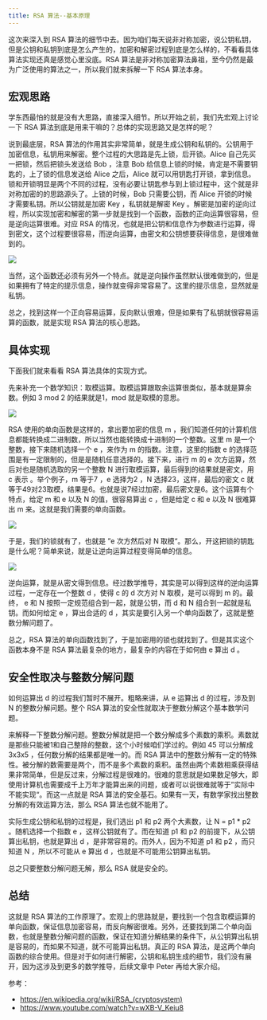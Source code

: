 ```yaml
---
title: RSA 算法--基本原理
---
```


这次来深入到 RSA 算法的细节中去。因为咱们每天说非对称加密，说公钥私钥，但是公钥和私钥到底是怎么产生的，加密和解密过程到底是怎么样的，不看看具体算法实现还真是感觉心里没底。RSA 算法是非对称加密算法鼻祖，至今仍然是最为广泛使用的算法之一，所以我们就来拆解一下 RSA 算法本身。 

## 宏观思路

学东西最怕的就是没有大思路，直接深入细节。所以开始之前，我们先宏观上讨论一下 RSA 算法到底是用来干嘛的？总体的实现思路又是怎样的呢？ 

说到最底层，RSA 算法的作用其实非常简单，就是生成公钥和私钥的。公钥用于加密信息，私钥用来解密。整个过程的大思路是先上锁，后开锁。Alice 自己先买一把锁，然后把锁头发送给 Bob ，注意 Bob 给信息上锁的时候，肯定是不需要钥匙的，上了锁的信息发送给 Alice 之后，Alice 就可以用钥匙打开锁，拿到信息。锁和开锁明显是两个不同的过程，没有必要让钥匙参与到上锁过程中，这个就是非对称加密的的思路源头了。上锁的时候，Bob 只需要公钥，而 Alice 开锁的时候才需要私钥。所以公钥就是加密 Key ，私钥就是解密 Key 。解密是加密的逆向过程，所以实现加密和解密的第一步就是找到一个函数，函数的正向运算很容易，但是逆向运算很难。对应 RSA 的情况，也就是把公钥和信息作为参数进行运算，得到密文，这个过程要很容易，而逆向运算，由密文和公钥想要获得信息，是很难做到的。

![](https://happypeter.github.io/images/2018100401.jpg)

当然，这个函数还必须有另外一个特点。就是逆向操作虽然默认很难做到的，但是如果拥有了特定的提示信息，操作就变得非常容易了。这里的提示信息，显然就是私钥。

总之，找到这样一个正向容易运算，反向默认很难，但是如果有了私钥就很容易运算的函数，就是实现 RSA 算法的核心思路。

## 具体实现

下面我们就来看看 RSA 算法具体的实现方式。

先来补充一个数学知识：取模运算。取模运算跟取余运算很类似，基本就是算余数。例如 3 mod 2 的结果就是1，mod 就是取模的意思。

![](https://happypeter.github.io/images/2018100402.jpg)

RSA 使用的单向函数是这样的，拿出要加密的信息 m ，我们知道任何的计算机信息都能转换成二进制数，所以当然也能转换成十进制的一个整数。这里 m 是一个整数，接下来随机选择一个 e ，来作为 m 的指数。注意，这里的指数 e 的选择范围是有一定限制的，但是是随机任意选择的。接下来，进行 m 的 e 次方运算，然后对也是随机选取的另一个整数 N 进行取模运算，最后得到的结果就是密文，用 c 表示 。举个例子，m 等于7 ，e 选择为2 ，N 选择23，这样，最后的密文 c 就等于49对23取模，结果是6。也就是说7经过加密，最后密文是6。这个运算有个特点，给定 m 和 e 以及 N 的值，很容易算出 c ，但是给定 c 和 e 以及 N 很难算出 m 来。这就是我们需要的单向函数。

![](https://happypeter.github.io/images/2018100403.jpg)

于是，我们的锁就有了，也就是 ”e 次方然后对 N 取模“。那么，开这把锁的钥匙是什么呢？简单来说，就是让逆向运算过程变得简单的信息。

![](https://happypeter.github.io/images/2018100404.jpg)


逆向运算，就是从密文得到信息。经过数学推导，其实是可以得到这样的逆向运算过程，一定存在一个整数 d ，使得 c 的 d 次方对 N 取模，是可以得到 m 的。最终， e 和 N 按照一定规范组合到一起，就是公钥，而 d 和 N 组合到一起就是私钥。而如何给定 e ，算出合适的 d ，其实是要引入另一个单向函数了，这就是整数分解问题了。

总之，RSA 算法的单向函数找到了，于是加密用的锁也就找到了。但是其实这个函数本身不是 RSA 算法最复杂的地方，最复杂的内容在于如何由 e 算出 d 。

## 安全性取决与整数分解问题

如何运算出 d  的过程我们暂时不展开。粗略来讲，从 e 运算出 d 的过程，涉及到 N 的整数分解问题。整个 RSA 算法的安全性就取决于整数分解这个基本数学问题。

来解释一下整数分解问题。整数分解就是把一个数分解成多个素数的乘积。素数就是那些只能被1和自己整除的整数，这个小时候咱们学过的。例如 45 可以分解成 3x3x5 ，任何数分解的结果都是唯一的。而 RSA 算法中的整数分解有一定的特殊性。被分解的数需要是两个，而不是多个素数的乘积。虽然由两个素数相乘获得结果非常简单，但是反过来，分解过程是很难的。很难的意思就是如果数足够大，即使用计算机也需要成千上万年才能算出来的问题，或者可以说很难就等于”实际中不能实现“。而这一点就是 RSA 算法的安全基石。如果有一天，有数学家找出整数分解的有效运算方法，那么 RSA 算法也就不能用了。

实际生成公钥和私钥的过程是，我们选出 p1 和 p2 两个大素数，让 N = p1 * p2 。随机选择一个指数 e ，这样公钥就有了。而在知道 p1 和 p2 的前提下，从公钥算出私钥，也就是算出 d ，是非常容易的。而外人，因为不知道 p1 和 p2 ，而只知道 N ，所以不可能从 e 算出 d ，也就是不可能用公钥算出私钥。

总之只要整数分解问题无解，那么 RSA 就是安全的。

## 总结

这就是 RSA 算法的工作原理了。宏观上的思路就是，要找到一个包含取模运算的单向函数，保证信息加密容易，而反向解密很难。另外，还要找到第二个单向函数，也就是整数分解问题的函数，保证在知道分解结果的条件下，从公钥算出私钥是容易的，而如果不知道，就不可能算出私钥。真正的 RSA 算法，是这两个单向函数的综合使用。但是对于如何进行解密，公钥和私钥生成的细节，我们没有展开，因为这涉及到更多的数学推导，后续文章中 Peter 再给大家介绍。

参考：

- https://en.wikipedia.org/wiki/RSA_(cryptosystem)
- https://www.youtube.com/watch?v=wXB-V_Keiu8
